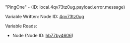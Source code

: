"PingOne" - (ID: local.4qv73tz0ug.payload.error.message)

Variable Written:
Node ID: [4qv73tz0ug](../nodes/4qv73tz0ug.md)

Variable Reads:
* Node (Node ID: [hb77by4606](../nodes/hb77by4606.md))
